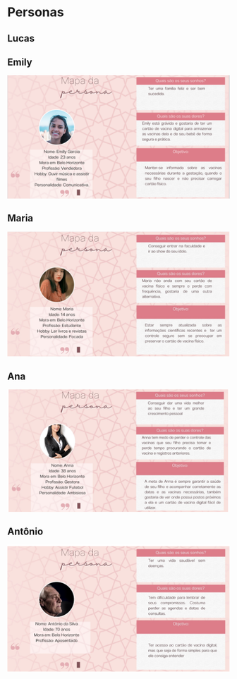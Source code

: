 # Personas

## Lucas


## Emily
![Artefatos](imagens/emilly.png)

## Maria
![Artefatos](imagens/maria.png)

## Ana
![Artefatos](imagens/Ana.png)

## Antônio
![Artefatos](imagens/antonio.png)
